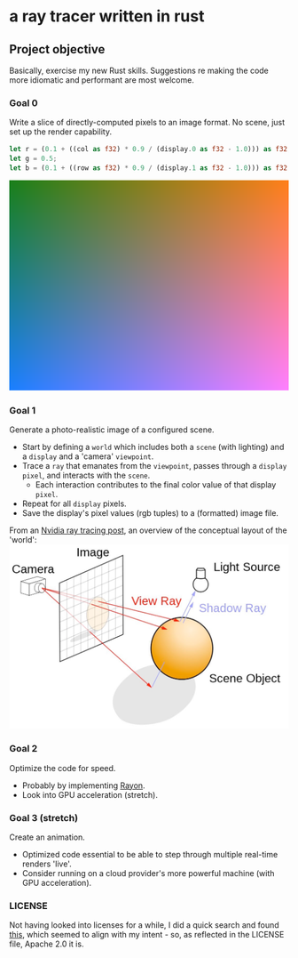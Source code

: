 # a ray tracer written in rust

## Project objective
Basically, exercise my new Rust skills. Suggestions re making the code more idiomatic and performant are most welcome.

### Goal 0
Write a slice of directly-computed pixels to an image format. No scene, just set up the render capability.
```rust
let r = (0.1 + ((col as f32) * 0.9 / (display.0 as f32 - 1.0))) as f32;
let g = 0.5;
let b = (0.1 + ((row as f32) * 0.9 / (display.1 as f32 - 1.0))) as f32;
```

!["color gradient, no scene"](/static/color_gradient.webp)

### Goal 1
Generate a photo-realistic image of a configured scene. 
- Start by defining a `world` which includes both a `scene` (with lighting) and a `display` and a 'camera' `viewpoint`. 
- Trace a `ray` that emanates from the `viewpoint`, passes through a `display` `pixel`, and interacts with the `scene`.
  - Each interaction contributes to the final color value of that display `pixel`. 
- Repeat for all `display` pixels. 
- Save the display's pixel values (rgb tuples) to a (formatted) image file.

From an [Nvidia ray tracing post](https://developer.nvidia.com/discover/ray-tracing), an overview of the conceptual layout of the 'world':
!["ray tracing: conceptual layout, with viewpoint, display plane, and scene"](static/concept-ray-tracing.png)

### Goal 2
Optimize the code for speed.
- Probably by implementing [Rayon](https://docs.rs/rayon/latest/rayon/).
- Look into GPU acceleration (stretch).

### Goal 3 (stretch)
Create an animation.
- Optimized code essential to be able to step through multiple real-time renders 'live'. 
- Consider running on a cloud provider's more powerful machine (with GPU acceleration).

### LICENSE
Not having looked into licenses for a while, I did a quick search and found [this](https://www.reddit.com/r/opensource/comments/1b5oeq4/comment/kta5hwv/), which seemed to align with my intent - so, as reflected in the LICENSE file, Apache 2.0 it is.
